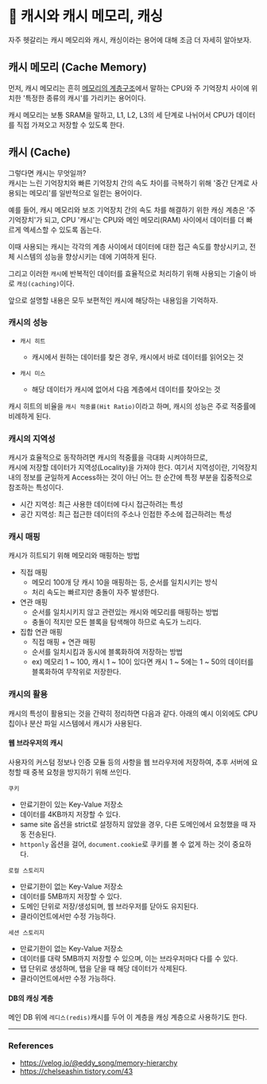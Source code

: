 # 🚄 캐시와 캐시 메모리, 캐싱
자주 헷갈리는 캐시 메모리와 캐시, 캐싱이라는 용어에 대해 조금 더 자세히 알아보자.

## 캐시 메모리 (Cache Memory)
먼저, 캐시 메모리는 흔히 [메모리의 계층구조](%EB%A9%94%EB%AA%A8%EB%A6%AC%EC%9D%98_%EA%B3%84%EC%B8%B5%EA%B5%AC%EC%A1%B0.md)에서 말하는
CPU와 주 기억장치 사이에 위치한 '특정한 종류의 캐시'를 가리키는 용어이다.

캐시 메모리는 보통 SRAM을 말하고, L1, L2, L3의 세 단계로 나뉘어서 CPU가 데이터를 직접 가져오고 
저장할 수 있도록 한다.

## 캐시 (Cache)
그렇다면 캐시는 무엇일까?    
캐시는 느린 기억장치와 빠른 기억장치 간의 속도 차이를 극복하기 위해 '중간 단계로 사용되는 메모리'를 일반적으로 일컫는 용어이다. 

예를 들어, 캐시 메모리와 보조 기억장치 간의 속도 차를 해결하기 위한 캐싱 계층은 '주 기억장치'가 되고,
CPU '캐시'는 CPU와 메인 메모리(RAM) 사이에서 데이터를 더 빠르게 엑세스할 수 있도록 돕는다.    

이때 사용되는 캐시는 각각의 계층 사이에서 데이터에 대한 접근 속도를 향상시키고, 전체 시스템의 성능을 향상시키는 데에 기여하게 된다.

그리고 이러한 `캐시`에 반복적인 데이터를 효율적으로 처리하기 위해 사용되는 기술이 바로 `캐싱(caching)`이다.


앞으로 설명할 내용은 모두 보편적인 캐시에 해당하는 내용임을 기억하자.


### 캐시의 성능
- `캐시 히트`
    - 캐시에서 원하는 데이터를 찾은 경우, 캐시에서 바로 데이터를 읽어오는 것

- `캐시 미스`
    - 해당 데이터가 캐시에 없어서 다음 계층에서 데이터를 찾아오는 것

캐시 히트의 비율을 `캐시 적중률(Hit Ratio)`이라고 하며, 캐시의 성능은 주로 적중률에 비례하게 된다.

### 캐시의 지역성
캐시가 효율적으로 동작하려면 캐시의 적중률을 극대화 시켜야하므로,   
캐시에 저장할 데이터가 지역성(Locality)을 가져야 한다.
여기서 지역성이란, 기억장치 내의 정보를 균일하게 Access하는 것이 아닌 어느 한 순간에 특정 부분을 집중적으로 참조하는 특성이다.

- 시간 지역성: 최근 사용한 데이터에 다시 접근하려는 특성
- 공간 지역성: 최근 접근한 데이터의 주소나 인접한 주소에 접근하려는 특성

### 캐시 매핑
캐시가 히트되기 위해 메모리와 매핑하는 방법
- 직접 매핑
    - 메모리 100개 당 캐시 10을 매핑하는 등, 순서를 일치시키는 방식
    - 처리 속도는 빠르지만 충돌이 자주 발생한다.
- 연관 매핑
    - 순서를 일치시키지 않고 관련있는 캐시와 메모리를 매핑하는 방법
    - 충돌이 적지만 모든 블록을 탐색해야 하므로 속도가 느리다.
- 집합 연관 매핑
    - 직접 매핑 + 연관 매핑
    - 순서를 일치시킴과 동시에 블록화하여 저장하는 방법
    - ex) 메모리 1 ~ 100, 캐시 1 ~ 10이 있다면 캐시 1 ~ 5에는 1 ~ 50의 데이터를 블록화하여 무작위로 저장한다.


### 캐시의 활용
캐시의 특성이 활용되는 것을 간략히 정리하면 다음과 같다.
아래의 예시 이외에도 CPU 칩이나 분산 파일 시스템에서 캐시가 사용된다.

#### 웹 브라우저의 캐시
사용자의 커스텀 정보나 인증 모듈 등의 사항을 웹 브라우저에 저장하여,
추후 서버에 요청할 때 중복 요청을 방지하기 위해 쓰인다.

`쿠키`
- 만료기한이 있는 Key-Value 저장소
- 데이터를 4KB까지 저장할 수 있다.
- same site 옵션을 strict로 설정하지 않았을 경우, 다른 도메인에서 요청했을 때 자동 전송된다.
- `httponly` 옵션을 걸어, `document.cookie`로 쿠키를 볼 수 없게 하는 것이 중요하다.

`로컬 스토리지`
- 만료기한이 없는 Key-Value 저장소
- 데이터를 5MB까지 저장할 수 있다.
- 도메인 단위로 저장/생성되며, 웹 브라우저를 닫아도 유지된다.
- 클라이언트에서만 수정 가능하다.

`세션 스토리지`
- 만료기한이 없는 Key-Value 저장소
- 데이터를 대략 5MB까지 저장할 수 있으며, 이는 브라우저마다 다를 수 있다.
- 탭 단위로 생성하며, 탭을 닫을 때 해당 데이터가 삭제된다.
- 클라이언트에서만 수정 가능하다.

#### DB의 캐싱 계층
메인 DB 위에 `레디스(redis)`캐시를 두어 이 계층을 캐싱 계층으로 사용하기도 한다.



-------------------------------------------------


### References
- https://velog.io/@eddy_song/memory-hierarchy
- https://chelseashin.tistory.com/43
